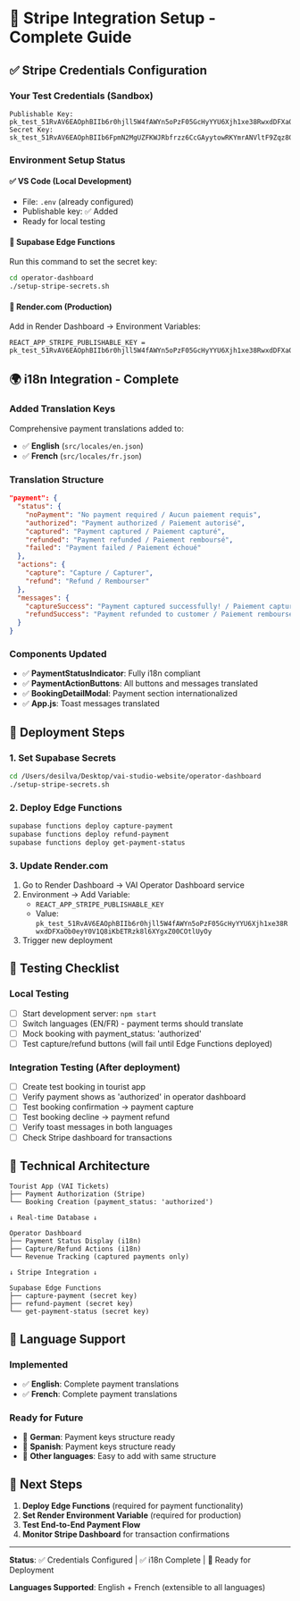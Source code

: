 # 🔐 Stripe Integration Setup - Complete Guide

## ✅ **Stripe Credentials Configuration**

### **Your Test Credentials** (Sandbox)
```
Publishable Key: pk_test_51RvAV6EAOphBIIb6r0hjll5W4fAWYn5oPzF05GcHyYYU6Xjh1xe38RwxdDFXaOb0eyY0V1Q8iKbETRzk8l6XYgxZ00COtlUyOy
Secret Key: sk_test_51RvAV6EAOphBIIb6FpmN2MgUZFKWJRbfrzz6CcGAyytowRKYmrANVltF9Zqz8Gm7DPqBWnQMXwJMt9BwXd2fkHip00Sz6zRRg8
```

### **Environment Setup Status**

#### ✅ **VS Code (Local Development)**
- File: `.env` (already configured)
- Publishable key: ✅ Added
- Ready for local testing

#### 🔧 **Supabase Edge Functions** 
Run this command to set the secret key:
```bash
cd operator-dashboard
./setup-stripe-secrets.sh
```

#### 🚀 **Render.com (Production)**
Add in Render Dashboard → Environment Variables:
```
REACT_APP_STRIPE_PUBLISHABLE_KEY = pk_test_51RvAV6EAOphBIIb6r0hjll5W4fAWYn5oPzF05GcHyYYU6Xjh1xe38RwxdDFXaOb0eyY0V1Q8iKbETRzk8l6XYgxZ00COtlUyOy
```

## 🌍 **i18n Integration - Complete**

### **Added Translation Keys**
Comprehensive payment translations added to:
- ✅ **English** (`src/locales/en.json`)
- ✅ **French** (`src/locales/fr.json`)

### **Translation Structure**
```json
"payment": {
  "status": {
    "noPayment": "No payment required / Aucun paiement requis",
    "authorized": "Payment authorized / Paiement autorisé", 
    "captured": "Payment captured / Paiement capturé",
    "refunded": "Payment refunded / Paiement remboursé",
    "failed": "Payment failed / Paiement échoué"
  },
  "actions": {
    "capture": "Capture / Capturer",
    "refund": "Refund / Rembourser"
  },
  "messages": {
    "captureSuccess": "Payment captured successfully! / Paiement capturé avec succès !",
    "refundSuccess": "Payment refunded to customer / Paiement remboursé au client"
  }
}
```

### **Components Updated**
- ✅ **PaymentStatusIndicator**: Fully i18n compliant
- ✅ **PaymentActionButtons**: All buttons and messages translated
- ✅ **BookingDetailModal**: Payment section internationalized
- ✅ **App.js**: Toast messages translated

## 🚀 **Deployment Steps**

### **1. Set Supabase Secrets**
```bash
cd /Users/desilva/Desktop/vai-studio-website/operator-dashboard
./setup-stripe-secrets.sh
```

### **2. Deploy Edge Functions**
```bash
supabase functions deploy capture-payment
supabase functions deploy refund-payment  
supabase functions deploy get-payment-status
```

### **3. Update Render.com**
1. Go to Render Dashboard → VAI Operator Dashboard service
2. Environment → Add Variable:
   - `REACT_APP_STRIPE_PUBLISHABLE_KEY`
   - Value: `pk_test_51RvAV6EAOphBIIb6r0hjll5W4fAWYn5oPzF05GcHyYYU6Xjh1xe38RwxdDFXaOb0eyY0V1Q8iKbETRzk8l6XYgxZ00COtlUyOy`
3. Trigger new deployment

## 🧪 **Testing Checklist**

### **Local Testing**
- [ ] Start development server: `npm start`
- [ ] Switch languages (EN/FR) - payment terms should translate
- [ ] Mock booking with payment_status: 'authorized'
- [ ] Test capture/refund buttons (will fail until Edge Functions deployed)

### **Integration Testing** (After deployment)
- [ ] Create test booking in tourist app
- [ ] Verify payment shows as 'authorized' in operator dashboard
- [ ] Test booking confirmation → payment capture
- [ ] Test booking decline → payment refund
- [ ] Verify toast messages in both languages
- [ ] Check Stripe dashboard for transactions

## 🔧 **Technical Architecture**

```
Tourist App (VAI Tickets)
├── Payment Authorization (Stripe)
└── Booking Creation (payment_status: 'authorized')

↓ Real-time Database ↓

Operator Dashboard  
├── Payment Status Display (i18n)
├── Capture/Refund Actions (i18n)
└── Revenue Tracking (captured payments only)

↓ Stripe Integration ↓

Supabase Edge Functions
├── capture-payment (secret key)
├── refund-payment (secret key)
└── get-payment-status (secret key)
```

## 📱 **Language Support**

### **Implemented**
- ✅ **English**: Complete payment translations
- ✅ **French**: Complete payment translations

### **Ready for Future**
- 🔄 **German**: Payment keys structure ready
- 🔄 **Spanish**: Payment keys structure ready  
- 🔄 **Other languages**: Easy to add with same structure

## 🎯 **Next Steps**

1. **Deploy Edge Functions** (required for payment functionality)
2. **Set Render Environment Variable** (required for production)
3. **Test End-to-End Payment Flow**
4. **Monitor Stripe Dashboard** for transaction confirmations

---

**Status**: ✅ Credentials Configured | ✅ i18n Complete | 🚀 Ready for Deployment

**Languages Supported**: English + French (extensible to all languages)